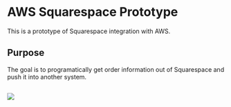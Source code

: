 # AWS Squarespace Prototype
This is a prototype of Squarespace integration with AWS. 

## Purpose
The goal is to programatically get order information out of Squarespace and push it into another system.

##
<img src="https://cdn.rawgit.com/dwkelly/AWS-Sandbox/master/aws-squarespace-prototype/diagrams/data_flow_diagram.svg" />
